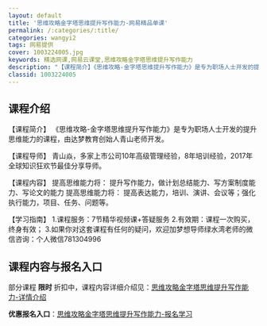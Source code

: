 ```yaml
---
layout: default
title: '思维攻略金字塔思维提升写作能力-网易精品单课'
permalink: /:categories/:title/
categories: wangyi2
tags: 网易提供
cover: 1003224005.jpg
keywords: 精选网课,网易云课堂,思维攻略金字塔思维提升写作能力
description: "【课程简介】《思维攻略-金字塔思维提升写作能力》是专为职场人士开发的提升思维能力的课程，由达梦教育创始人青山老师开发。【课程导师】青山焱，多家上市公司10年高级管理经验，8年培训经验，201"
classid: 1003224005
---
```


## 课程介绍

【课程简介】
《思维攻略-金字塔思维提升写作能力》是专为职场人士开发的提升思维能力的课程，由达梦教育创始人青山老师开发。

【课程导师】
青山焱，多家上市公司10年高级管理经验，8年培训经验，2017年全球知识狂欢节最佳分享导师。

【课程内容】
提高思维能力将：
提升写作能力，做计划总结能力、写方案制度能力、写论文的能力
提高思维能力将：
提高表达能力，培训、演讲、会议等；强化执行能力，项目、任务、问题等。

【学习指南】
1.课程服务：7节精华视频课+答疑服务
2.有效期：课程一次购买，终身有效；
3.如果你对这套课程有任何的疑问，欢迎加梦想导师绿水湾老师的微信咨询：个人微信781304996

## 课程内容与报名入口

部分课程 **限时** 折扣中，课程内容详细介绍见：[思维攻略金字塔思维提升写作能力-详情介绍](https://study.163.com/course/introduction/1003224005.htm?share=1&shareId=1025206652&utm_campaign=share&utm_medium=iphoneShare&utm_source=&utm_u=1025206652)

**优惠报名入口**：[思维攻略金字塔思维提升写作能力-报名学习](https://study.163.com/course/introduction/1003224005.htm?share=1&shareId=1025206652&utm_campaign=share&utm_medium=iphoneShare&utm_source=&utm_u=1025206652)

